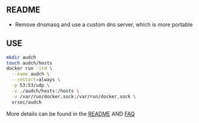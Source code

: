 ## README

- Remove dnsmasq and use a custom dns server, which is more portable

## USE

```bash
mkdir audch
touch audch/hosts
docker run -itd \
  --name audch \
  --restart=always \
  -p 53:53/udp \
  -v ./audch/hosts:/hosts \
  -v /var/run/docker.sock:/var/run/docker.sock \
  xrsec/audch
  ```

More details can be found in the [README](/docs/README.md) AND [FAQ](/docs/FAQ.md)
